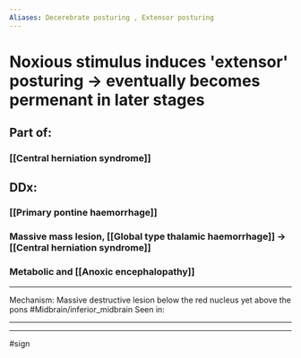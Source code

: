 ```yaml
---
Aliases: Decerebrate posturing , Extensor posturing
---
```

# Noxious stimulus induces 'extensor' posturing -> eventually becomes permenant in later stages 
## Part of:
### [[Central herniation syndrome]]
## DDx:
### [[Primary pontine haemorrhage]]
### Massive mass lesion, [[Global type thalamic haemorrhage]] -> [[Central herniation syndrome]]
### Metabolic and [[Anoxic encephalopathy]]

---
Mechanism: Massive destructive lesion below the red nucleus yet above the pons #Midbrain/inferior_midbrain 
Seen in: 

---


---
#sign 